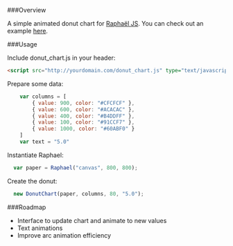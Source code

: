###Overview

A simple animated donut chart for [Raphaël JS](http://raphaeljs.com/). You can check out an example [here](http://jsfiddle.net/Osis/be6bE/7/).

###Usage

Include donut_chart.js in your header:
```html
<script src="http://yourdomain.com/donut_chart.js" type="text/javascript"></script>
```

Prepare some data:
```javascript
    var columns = [
        { value: 900, color: "#CFCFCF" },
        { value: 600, color: "#ACACAC" }, 
        { value: 400, color: "#B4DDFF" },
        { value: 100, color: "#91CCF7" },
        { value: 1000, color: "#60ABF0" }
    ]
    var text = "5.0"
```

Instantiate Raphael:
```javascript
  var paper = Raphael("canvas", 800, 800);
```

Create the donut:
```javascript
  new DonutChart(paper, columns, 80, "5.0");
```

###Roadmap
* Interface to update chart and animate to new values
* Text animations
* Improve arc animation efficiency
